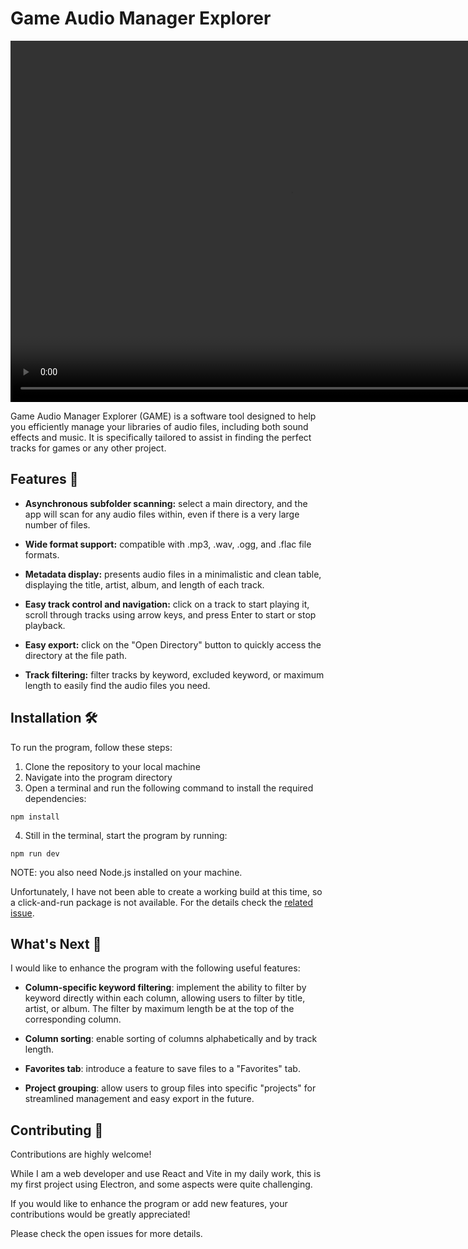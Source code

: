 # Game Audio Manager Explorer

<video width="896" height="578" autoplay>
  <source src="res/game-video.mp4" type="video/mp4">
</video>

Game Audio Manager Explorer (GAME) is a software tool designed to help you efficiently manage your libraries of audio files, including both sound effects and music. It is specifically tailored to assist in finding the perfect tracks for games or any other project.

## Features 🌟

- **Asynchronous subfolder scanning:** select a main directory, and the app will scan for any audio files within, even if there is a very large number of files.

- **Wide format support:** compatible with .mp3, .wav, .ogg, and .flac file formats.

- **Metadata display:** presents audio files in a minimalistic and clean table, displaying the title, artist, album, and length of each track.

- **Easy track control and navigation:** click on a track to start playing it, scroll through tracks using arrow keys, and press Enter to start or stop playback.

- **Easy export:** click on the "Open Directory" button to quickly access the directory at the file path.

- **Track filtering:** filter tracks by keyword, excluded keyword, or maximum length to easily find the audio files you need.

## Installation 🛠️

To run the program, follow these steps:

1. Clone the repository to your local machine
2. Navigate into the program directory
3. Open a terminal and run the following command to install the required dependencies:

`npm install`

4. Still in the terminal, start the program by running:

`npm run dev`

NOTE: you also need Node.js installed on your machine.

Unfortunately, I have not been able to create a working build at this time, so a click-and-run package is not available. For the details check the [related issue](https://github.com/stesproject/game-audio-manager-explorer/issues/1).

## What's Next 🔮

I would like to enhance the program with the following useful features:

- **Column-specific keyword filtering**: implement the ability to filter by keyword directly within each column, allowing users to filter by title, artist, or album. The filter by maximum length be at the top of the corresponding column.

- **Column sorting**: enable sorting of columns alphabetically and by track length.

- **Favorites tab**: introduce a feature to save files to a "Favorites" tab.

- **Project grouping**: allow users to group files into specific "projects" for streamlined management and easy export in the future.

## Contributing 🤝

Contributions are highly welcome!

While I am a web developer and use React and Vite in my daily work, this is my first project using Electron, and some aspects were quite challenging.

If you would like to enhance the program or add new features, your contributions would be greatly appreciated!

Please check the open issues for more details.

